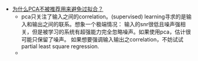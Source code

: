 
* [为什么PCA不被推荐用来避免过拟合？](https://www.zhihu.com/question/47121788)
    * pca只关注了输入之间的correlation。(supervised) learning寻求的是输入和输出之间的联系。想象一个极端情况：
    输入的snr很低且噪声强相关，但是被学习的系统有超强能力完全忽略噪声。如果使用pca，估计很可能只保留了噪声。
    如果想要强调输入输出之correlation，不妨试试partial least square regression.
    * 